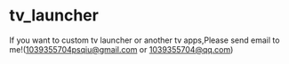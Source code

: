 # tv_launcher
If you want to custom tv launcher or another tv apps,Please send email to me!(1039355704psqiu@gmail.com or 1039355704@qq.com)
